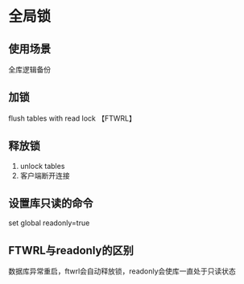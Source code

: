 # 全局锁
## 使用场景
全库逻辑备份

## 加锁
flush tables with read lock 【FTWRL】
## 释放锁
1. unlock tables
2. 客户端断开连接

## 设置库只读的命令
set global readonly=true

## FTWRL与readonly的区别
数据库异常重启，ftwrl会自动释放锁，readonly会使库一直处于只读状态
